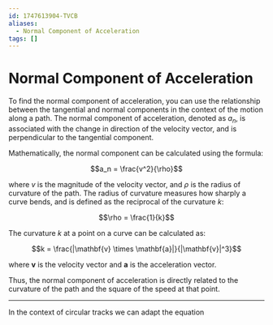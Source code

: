 ```yaml
---
id: 1747613904-TVCB
aliases:
  - Normal Component of Acceleration
tags: []
---
```


# Normal Component of Acceleration

To find the normal component of acceleration, you can use the relationship between the tangential and normal components in the context of the motion along a path. The normal component of acceleration, denoted as $a_n$, is associated with the change in direction of the velocity vector, and is perpendicular to the tangential component. 

Mathematically, the normal component can be calculated using the formula:

$$a_n = \frac{v^2}{\rho}$$

where $v$ is the magnitude of the velocity vector, and $\rho$ is the radius of curvature of the path. The radius of curvature measures how sharply a curve bends, and is defined as the reciprocal of the curvature $k$:

$$\rho = \frac{1}{k}$$

The curvature $k$ at a point on a curve can be calculated as:

$$k = \frac{|\mathbf{v} \times \mathbf{a}|}{|\mathbf{v}|^3}$$

where $\mathbf{v}$ is the velocity vector and $\mathbf{a}$ is the acceleration vector.

Thus, the normal component of acceleration is directly related to the curvature of the path and the square of the speed at that point.

---

In the context of circular tracks we can adapt the equation 


